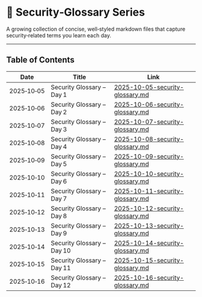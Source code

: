 # 📖 Security‑Glossary Series

A growing collection of concise, well‑styled markdown files that capture security‑related terms you learn each day.

---

## Table of Contents

| Date       | Title                     | Link |
|------------|---------------------------|------|
| 2025‑10‑05 | Security Glossary – Day 1 | [2025-10-05-security-glossary.md](Security‑Glossary/2025-10-05-security-glossary.md) |
| 2025‑10‑06 | Security Glossary – Day 2 | [2025-10-06-security-glossary.md](Security‑Glossary/2025-10-06-security-glossary.md) |
| 2025‑10‑07 | Security Glossary – Day 3 | [2025-10-07-security-glossary.md](Security‑Glossary/2025-10-07-security-glossary.md) |
| 2025‑10‑08 | Security Glossary – Day 4 | [2025-10-08-security-glossary.md](Security‑Glossary/2025-10-08-security-glossary.md) |
| 2025‑10‑09 | Security Glossary – Day 5 | [2025-10-09-security-glossary.md](Security‑Glossary/2025-10-09-security-glossary.md) |
| 2025‑10‑10 | Security Glossary – Day 6 | [2025-10-10-security-glossary.md](Security‑Glossary/2025-10-10-security-glossary.md) |
| 2025‑10‑11 | Security Glossary – Day 7 | [2025-10-11-security-glossary.md](Security‑Glossary/2025-10-11-security-glossary.md) |
| 2025‑10‑12 | Security Glossary – Day 8 | [2025-10-12-security-glossary.md](Security‑Glossary/2025-10-12-security-glossary.md) |
| 2025‑10‑13 | Security Glossary – Day 9 | [2025-10-13-security-glossary.md](Security‑Glossary/2025-10-13-security-glossary.md) |
| 2025‑10‑14 | Security Glossary – Day 10 | [2025-10-14-security-glossary.md](Security‑Glossary/2025-10-14-security-glossary.md) |
| 2025‑10‑15 | Security Glossary – Day 11 | [2025-10-15-security-glossary.md](Security‑Glossary/2025-10-15-security-glossary.md) |
| 2025‑10‑16 | Security Glossary – Day 12 | [2025-10-16-security-glossary.md](Security‑Glossary/2025-10-16-security-glossary.md) |
